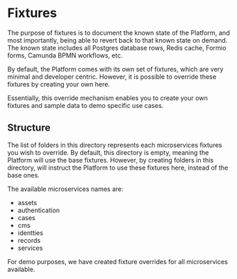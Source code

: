 # Fixtures

The purpose of fixtures is to document the known state of the Platform, and most importantly, being able to revert back to that known state on demand. The known state includes all Postgres database rows, Redis cache, Formio forms, Camunda BPMN workflows, etc.

By default, the Platform comes with its own set of fixtures, which are very minimal and developer centric. However, it is possible to override these fixtures by creating your own here.

Essentially, this override mechanism enables you to create your own fixtures and sample data to demo specific use cases.

## Structure

The list of folders in this directory represents each microservices fixtures you wish to override. By default, this directory is empty, meaning the Platform will use the base fixtures. However, by creating folders in this directory, will instruct the Platform to use these fixtures here, instead of the base ones.

The available microservices names are:

- assets
- authentication
- cases
- cms
- identties
- records
- services

For demo purposes, we have created fixture overrides for all microservices available.

